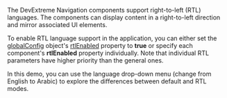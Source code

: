 The DevExtreme Navigation components support right-to-left (RTL) languages. The components can display content in a right-to-left direction and mirror associated UI elements.

To enable RTL language support in the application, you can either set the [globalConfig](/Documentation/ApiReference/Common/Object_Structures/globalConfig/) object's [rtlEnabled](/Documentation/ApiReference/Common/Object_Structures/globalConfig/#rtlEnabled) property to **true** or specify each component's **rtlEnabled** property individually. Note that individual RTL parameters have higher priority than the general ones.

In this demo, you can use the language drop-down menu (change from English to Arabic) to explore the differences between default and RTL modes.